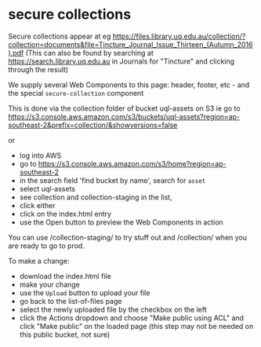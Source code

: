 # secure collections

Secure collections appear at eg <https://files.library.uq.edu.au/collection/?collection=documents&file=Tincture_Journal_Issue_Thirteen_(Autumn_2016).pdf> (This can also be found by searching at <https://search.library.uq.edu.au> in Journals for "Tincture" and clicking through the result)

We supply several Web Components to this page: header, footer, etc - and the special `secure-collection` component 

This is done via the collection folder of bucket uql-assets on S3 ie go to <https://s3.console.aws.amazon.com/s3/buckets/uql-assets?region=ap-southeast-2&prefix=collection/&showversions=false> 

or

- log into AWS
- go to https://s3.console.aws.amazon.com/s3/home?region=ap-southeast-2
- in the search field 'find bucket by name', search for `asset`
- select uql-assets
- see collection and collection-staging in the list,
- click either
- click on the index.html entry
- use the Open button to preview the Web Components in action

You can use /collection-staging/ to try stuff out and /collection/ when you are ready to go to prod.

To make a change:

- download the index.html file
- make your change
- use the `Upload` button to upload your file
- go back to the list-of-files page
- select the newly uploaded file by the checkbox on the left
- click the Actions dropdown and choose "Make public using ACL" and click "Make public" on the loaded page (this step may not be needed on this public bucket, not sure)
